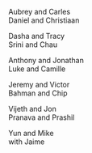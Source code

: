 Aubrey and Carles  
Daniel and Christiaan  

Dasha and Tracy  
Srini and Chau  

Anthony and Jonathan  
Luke and Camille  

Jeremy and Victor  
Bahman and Chip  

Vijeth and Jon  
Pranava and Prashil  

Yun and Mike  
 with Jaime  
  
